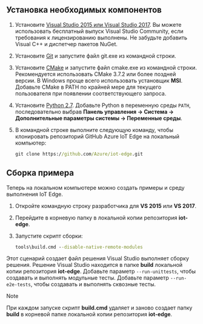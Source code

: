 ## <a name="install-the-prerequisites"></a>Установка необходимых компонентов

1. Установите [Visual Studio 2015 или Visual Studio 2017](https://www.visualstudio.com). Вы можете использовать бесплатный выпуск Visual Studio Community, если требования к лицензированию выполнены. Не забудьте добавить Visual C++ и диспетчер пакетов NuGet.

1. Установите [Git](http://www.git-scm.com) и запустите файл git.exe из командной строки.

1. Установите [CMake](https://cmake.org/download/) и запустите файл cmake.exe из командной строки. Рекомендуется использовать CMake 3.7.2 или более поздней версии. В Windows проще всего использовать установщик **MSI**. Добавьте CMake в PATH по крайней мере для текущего пользователя при появлении соответствующего запроса.

1. Установите [Python 2.7](https://www.python.org/downloads/release/python-27). Добавьте Python в переменную среды `PATH`, последовательно выбрав **Панель управления -> Система -> Дополнительные параметры системы -> Переменные среды**.

1. В командной строке выполните следующую команду, чтобы клонировать репозиторий GitHub Azure IoT Edge на локальный компьютер:

    ```cmd
    git clone https://github.com/Azure/iot-edge.git
    ```

## <a name="how-to-build-the-sample"></a>Сборка примера

Теперь на локальном компьютере можно создать примеры и среду выполнения IoT Edge.

1. Откройте командную строку разработчика для **VS 2015** или **VS 2017**.

1. Перейдите в корневую папку в локальной копии репозитория **iot-edge**.

1. Запустите скрипт сборки:

    ```cmd
    tools\build.cmd --disable-native-remote-modules
    ```

Этот сценарий создает файл решения Visual Studio выполняет сборку решения. Решение Visual Studio находится в папке **build** локальной копии репозитория **iot-edge**. Добавьте параметр `--run-unittests`, чтобы создавать и выполнять модульные тесты. Добавьте параметр `--run-e2e-tests`, чтобы создавать и выполнять сквозные тесты.

> [!NOTE]
> При каждом запуске скрипт **build.cmd** удаляет и заново создает папку **build** в корневой папке локальной копии репозитория **iot-edge**.
